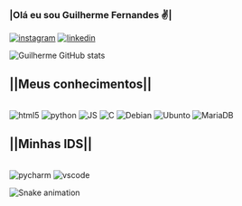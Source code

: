 ### <b>|Olá eu sou Guilherme Fernandes ✌|</b>
[![instagram](https://img.shields.io/badge/Instagram-E4405F?style=for-the-badge&logo=instagram&logoColor=white)](https://www.instagram.com/guilhermehzf/)
[![linkedin](https://img.shields.io/badge/LinkedIn-0077B5?style=for-the-badge&logo=linkedin&logoColor=white)](https://www.linkedin.com/in/guilherme-henrique-fernandes-3593b5244/)

![Guilherme GitHub stats](https://github-readme-stats.vercel.app/api?username=Guilhermehzf&show_icons=true&theme=tokyonightmerko)

## <b>||Meus conhecimentos||</b>

<div style="display: inline_block"><br/>
  <img aling="center" alt="html5"src="https://img.shields.io/badge/HTML5-E34F26?style=for-the-badge&logo=html5&logoColor=white"/>
  <img aling="center" alt="python"src="https://img.shields.io/badge/Python-3776AB?style=for-the-badge&logo=python&logoColor=white"/>
  <img aling="center" alt="JS"src="https://img.shields.io/badge/JavaScript-F7DF1E?style=for-the-badge&logo=javascript&logoColor=black"/>
  <img aling="center" alt="C"src="https://img.shields.io/badge/C-00599C?style=for-the-badge&logo=c&logoColor=white"/>
  <img aling="center" alt="Debian"src="https://img.shields.io/badge/Debian-A81D33?style=for-the-badge&logo=debian&logoColor=white"/>
  <img aling="center" alt="Ubunto"src="https://img.shields.io/badge/Ubuntu-E95420?style=for-the-badge&logo=ubuntu&logoColor=white"/>
  <img aling="center" alt="MariaDB"src="https://img.shields.io/badge/MariaDB-003545?style=for-the-badge&logo=mariadb&logoColor=white"/>
</div>

## <b>||Minhas IDS||</b>
<div style="display: inline_block"><br/>
  <img aling="center" alt="pycharm"src="https://img.shields.io/badge/PyCharm-000000.svg?&style=for-the-badge&logo=PyCharm&logoColor=white"/>
  <img aling="center" alt="vscode"src="https://img.shields.io/badge/Visual_Studio_Code-0078D4?style=for-the-badge&logo=visual%20studio%20code&logoColor=white">
  <div>
    
  ![Snake animation](https://github.com/Guilhermehzf/Guilhermehzf/blob/master/github-user-contribution.svg)
    
  </div>  
</div>
